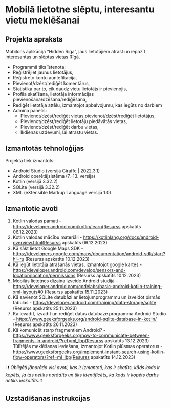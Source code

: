 # Mobilā lietotne slēptu, interesantu vietu meklēšanai

## Projekta apraksts
Mobilons aplikācija “Hidden Riga”, ļaus lietotājiem atrast un iepazīt interesantas un slēptas vietas Rīgā.
- Programmā tiks īstenota:
-	Reģistrējiet jaunus lietotājus,
-	Reģistrēto kontu auntefikācija,
-	Pievienot/dzēst/rediģēt komentārus,
-	Statistika par to, cik daudz vietu lietotājs ir pievienojis,
-	Profila skatīšana, lietotāja informācijas pievienošana/dzēšana/rediģēšana,
-	Rediģēt lietotāja attēlu, izmantojot apbalvojumu, kas iegūts no darbiem
- Admina panelis:
   - Pievienot/dzēst/rediģēt vietas,pievienot/dzēst/rediģēt lietotājus,
   - Pievienot/dzēst/rediģēt lietotāju piedāvātās vietas,
   - Pievienot/dzēst/rediģēt darbu vietas,
   - Ikdienas uzdevumi, lai atrastu vietas.


## Izmantotās tehnoloģijas
Projektā tiek izmantots:
- Android Studio (versijā Giraffe | 2022.3.1)
- Android operētājsistēma (7.-13. versija)
- Kotlin (versijā 3.32.2) 
- SQLite (versijā 3.32.2)
- XML (eXtensible Markup Language versijā 1.0)
  

## Izmantotie avoti
1. Kotlin valodas pamati – https://developer.android.com/kotlin/learn(Resurss apskatīts 06.12.2023)
2. Kotlin valodas mācību materiāli - https://kotlinlang.org/docs/android-overview.html(Resurss apskatīts 06.12.2023)
3. Kā sākt lietot Google Maps SDK -https://developers.google.com/maps/documentation/android-sdk/start?hl=ru (Resurss apskatīts 10.12.2023)
4. Kā iegūt lietotāja atrašanās vietas, izmantojot google kartes - https://developer.android.com/develop/sensors-and-location/location/permissions (Resurss apskatīts 10.12.2023)
5. Mobilās lietotnes dizaina izveide Android studijā - https://developer.android.com/codelabs/basic-android-kotlin-training-xml-layouts#0 (Resurss apskatīts 15.11.2023)
6. Kā savienot SQLite datubāzi ar lietojumprogrammu un izveidot pirmās tabulas - https://developer.android.com/training/data-storage/sqlite (Resurss apskatīts 25.11.2023)
7. Kā ievadīt, izvadīt un rediģēt datus datubāzē programmā Android Studio - https://www.geeksforgeeks.org/android-sqlite-database-in-kotlin/ (Resurss apskatīts 26.11.2023)
8. Kā komunicēt starp fragmentiem Android? - https://www.geeksforgeeks.org/how-to-communicate-between-fragments-in-android/?ref=ml_lbp(Resurss apskatīts 13.12.2023)
Tūlītējās meklēšanas ieviešana, izmantojot Kotlin plūsmas operatorus - https://www.geeksforgeeks.org/implement-instant-search-using-kotlin-flow-operators/?ref=ml_lbp(Resurss apskatīts 14.12.2023)
  
:information_source: :exclamation: *Obligāti jānorāda visi avoti, kas ir izmantoti, kas ir skatīts, kāds kods ir kopēts, ja tas netiks norādīts un tiks identificēts, ka kods ir kopēts darbs netiks ieskaitīts.* :exclamation:

## Uzstādīšanas instrukcijas
